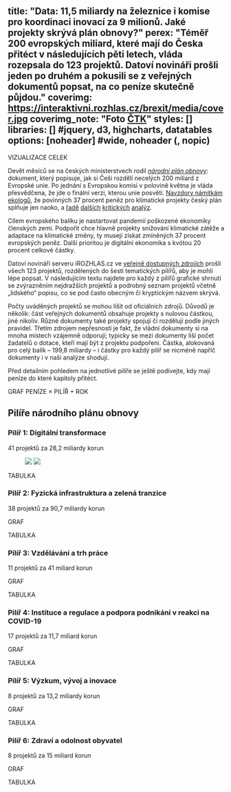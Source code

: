 title: "Data: 11,5 miliardy na železnice i komise pro koordinaci inovací za 9 milionů. Jaké projekty skrývá plán obnovy?"
perex: "Téměř 200 evropských miliard, které mají do Česka přitéct v následujících pěti letech, vláda rozepsala do 123 projektů. Datoví novináři prošli jeden po druhém a pokusili se z veřejných dokumentů popsat, na co peníze skutečně půjdou."
coverimg: https://interaktivni.rozhlas.cz/brexit/media/cover.jpg
coverimg_note: "Foto <a href='https://ctk.cz'>ČTK</a>"
styles: []
libraries: [] #jquery, d3, highcharts, datatables
options: [noheader] #wide, noheader (, nopic)
---
VIZUALIZACE CELEK

Devět měsíců se na českých ministerstvech rodil _[národní plán obnovy](https://www.planobnovycr.cz/)_: dokument, který popisuje, jak si Češi rozdělí necelých 200 miliard z Evropské unie. Po jednání s Evropskou komisí v polovině května je vláda přesvědčena, že jde o finální verzi, kterou unie posvětí. [Navzdory námitkám ekologů](https://www.irozhlas.cz/zpravy-domov/200-miliard-v-ohrozeni-narodni-plan-obnovy-je-nedotazeny-eu-ho-nemusi-schvalit_2105240010_ban), že povinných 37 procent peněz pro klimatické projekty český plán splňuje jen naoko, a [řadě](https://www.irozhlas.cz/komentare/cesko-evropska-unie-narodni-plan-obnovy_2105031840_miz) [dalších](https://www.irozhlas.cz/ekonomika/narodni-plan-obnovy-2021-mpo-vlada-ekologie_2105181957_ako) [kritických](https://www.irozhlas.cz/komentare/komentar-lidy-rakusanove-unijni-plan-obnovy_2005291343_ada) [analýz](https://nazory.aktualne.cz/komentare/narodni-plan-marnosti-chteli-jsme-modernizovat-ale-dopadlo-t/r~03f011c4b73211eb9f15ac1f6b220ee8/).

Cílem evropského balíku je nastartovat pandemií poškozené ekonomiky členských zemí. Podpořit chce hlavně projekty snižování klimatické zátěže a adaptace na klimatické změny, ty musejí získat zmíněných 37 procent evropských peněz. Další prioritou je digitální ekonomika s kvótou 20 procent celkové částky.

Datoví novináři serveru iROZHLAS.cz ve [veřejně dostupných zdrojích]() prošli všech 123 projektů, rozdělených do šesti tematických pilířů, aby je mohli lépe popsat. V následujícím textu najdete pro každý z pilířů grafické shrnutí se zvýrazněním nejdražších projektů a podrobný seznam projektů včetně „lidského“ popisu, co se pod často obecným či kryptickým názvem skrývá.

Počty uváděných projektů se mohou lišit od oficiálních zdrojů. Důvodů je několik: část veřejných dokumentů obsahuje projekty s nulovou částkou, jiné nikoliv. Různé dokumenty také projekty spojují či rozdělují podle jiných pravidel. Třetím zdrojem nepřesností je fakt, že vládní dokumenty si na mnoha místech vzájemně odporují; typicky se mezi dokumenty liší počet žadatelů o dotace, kteří mají být z projektu podpořeni. Částka, alokovaná pro celý balík – 199,8 miliardy – i částky pro každý pilíř se nicméně napříč dokumenty i v naší analýze shodují. 

Před detailním pohledem na jednotlivé pilíře se ještě podívejte, kdy mají peníze do které kapitoly přitéct.

GRAF PENÍZE × PILÍŘ + ROK 

## Pilíře národního plánu obnovy 

### Pilíř 1: Digitální transformace  
41 projektů za 28,2 miliardy korun

<wide>
<figure class="vis-static">
<img loading="lazy" src="https://data.irozhlas.cz/plan-obnovy/grafy/plan-kap-1-des.svg" class="desktop">
<img loading="lazy" src="https://data.irozhlas.cz/plan-obnovy/grafy/plan-kap-1-mob.svg" class="mobile">
</figure>
</wide>

TABULKA

### Pilíř 2: Fyzická infrastruktura a zelená tranzice 
38 projektů za 90,7 miliardy korun

GRAF

TABULKA

### Pilíř 3: Vzdělávání a trh práce
11 projektů za 41 miliard korun

GRAF

TABULKA

### Pilíř 4: Instituce a regulace a podpora podnikání v reakci na COVID-19 
17 projektů za 11,7 miliard korun

GRAF

TABULKA

### Pilíř 5: Výzkum, vývoj a inovace 
8 projektů za 13,2 miliardy korun

GRAF

TABULKA

### Pilíř 6: Zdraví a odolnost obyvatel 
8 projektů za 15 miliard korun

GRAF

TABULKA
